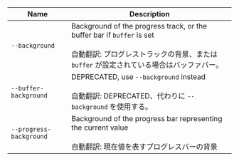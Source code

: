| Name                    | Description                                                                                                                                                                |
| ----------------------- | -------------------------------------------------------------------------------------------------------------------------------------------------------------------------- |
| `--background`          | Background of the progress track, or the buffer bar if `buffer` is set<br /><br />自動翻訳: プログレストラックの背景、または `buffer` が設定されている場合はバッファバー。 |
| `--buffer-background`   | DEPRECATED, use `--background` instead<br /><br />自動翻訳: DEPRECATED、代わりに `--background` を使用する。                                                               |
| `--progress-background` | Background of the progress bar representing the current value<br /><br />自動翻訳: 現在値を表すプログレスバーの背景                                                        |

